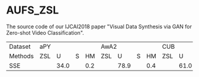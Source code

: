 # AUFS_ZSL
The source code of our IJCAI2018 paper "Visual Data Synthesis via GAN for Zero-shot Video Classification".

<table>
	<tr>
		<td colspan="1">Dataset</td>
    	<td colspan="4">aPY</td>
    	<td colspan="4">AwA2</td>
    	<td colspan="4">CUB</td>
    	<td colspan="4">SUN</td>
	<tr>
	<tr>
		<td>Methods</td>
		<td>ZSL</td>
		<td>U</td>
		<td>S</td>
		<td>HM</td>
		<td>ZSL</td>
		<td>U</td>
		<td>S</td>
		<td>HM</td>
		<td>ZSL</td>
		<td>U</td>
		<td>S</td>
		<td>HM</td>
		<td>ZSL</td>
		<td>U</td>
		<td>S</td>
		<td>HM</td>
	<tr>
	<tr>
		<td>SSE<td>
		<td>34.0<td>
		<td>0.2<td>
		<td>78.9<td>
		<td>0.4<td>
		<td>61.0<td>
		<td>8.1<td>
		<td>82.6<td>
		<td>14.8<td>
		<td>43.9<td>
		<td>8.5<td>
		<td>46.9<td>
		<td>14.4<td>
		<td>51.5<td>
		<td>2.1<td>
		<td>36.4<td>
		<td>4.0<td>
	<tr>
</table>
